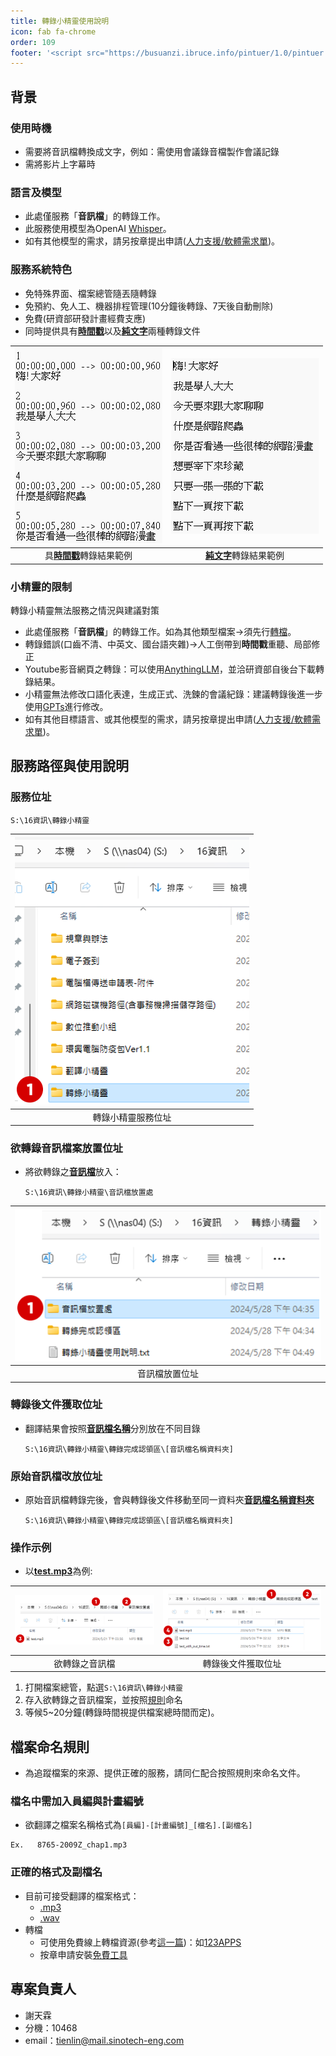 ```yaml
---
title: 轉錄小精靈使用說明
icon: fab fa-chrome
order: 109
footer: '<script src="https://busuanzi.ibruce.info/pintuer/1.0/pintuer.mini.js"></script><script src="https://busuanzi.ibruce.info/respond/1.4.2/respond.min.js"></script><script async src="https://busuanzi.ibruce.info/busuanzi/2.3/busuanzi.pure.mini.js"></script><p class="text-small text-grey-dk-100 mb-0"><i class="fa fa-eye"></i> <span id="busuanzi_container_page_pv">  <span id="busuanzi_value_page_pv"> </span>  views &emsp;</span><i class="fa fa-earth"></i> <span id="busuanzi_container_site_pv"> <span id="busuanzi_value_site_pv"> </span>  site_visits &emsp;</span><i class="fa fa-user"></i><span id="busuanzi_container_site_uv"> <span id="busuanzi_value_site_uv"></span> visitors</span></p>'
---
```


## 背景

### 使用時機

- 需要將音訊檔轉換成文字，例如：需使用會議錄音檔製作會議記錄
- 需將影片上字幕時

### 語言及模型

- 此處僅服務「**音訊檔**」的轉錄工作。
- 此服務使用模型為OpenAI [Whisper](https://platform.openai.com/docs/guides/speech-to-text)。
- 如有其他模型的需求，請另按章提出申請([人力支援/軟體需求單](http://iiseng.sinotech-eng.com/SinoForm/download/0689004))。

### 服務系統特色

- 免特殊界面、檔案總管隨丟隨轉錄
- 免預約、免人工、機器排程管理(10分鐘後轉錄、7天後自動刪除)
- 免費(研資部研發計畫經費支應)
- 同時提供具有<u>**時間戳**</u>以及<u>**純文字**</u>兩種轉錄文件

|![](./images/image.png)|![alt text](./images/image-1.png)|
|:-:|:-:|
|具<u>**時間戳**</u>轉錄結果範例|<u>**純文字**</u>轉錄結果範例|

### 小精靈的限制

轉錄小精靈無法服務之情況與建議對策

- 此處僅服務「**音訊檔**」的轉錄工作。如為其他類型檔案&rightarrow;須先行[轉檔](#正確的格式及副檔名)。
- 轉錄錯誤(口齒不清、中英文、國台語夾雜)&rightarrow;人工倒帶到**時間戳**重聽、局部修正
- Youtube影音網頁之轉錄：可以使用[AnythingLLM](https://eng06.sinotech-eng.com/v2/shared/zh/AnyChat.html#gh倉庫及影音檔案之連結)，並洽研資部自後台下載轉錄結果。
- 小精靈無法修改口語化表達，生成正式、洗鍊的會議紀錄：建議轉錄後進一步使用[GPTs](./AnyChat.md)進行修改。
- 如有其他目標語言、或其他模型的需求，請另按章提出申請([人力支援/軟體需求單](http://iiseng.sinotech-eng.com/SinoForm/download/0689004))。

## 服務路徑與使用說明

### 服務位址

```
S:\16資訊\轉錄小精靈
```

|![alt text](images/image-2.png)|
|:-:|
|轉錄小精靈服務位址|


### 欲轉錄音訊檔案放置位址

- 將欲轉錄之<u>**音訊檔**</u>放入：

  ```
  S:\16資訊\轉錄小精靈\音訊檔放置處
  ```

|![alt text](images/image-3.png)|
|:-:|
|音訊檔放置位址|


### 轉錄後文件獲取位址

- 翻譯結果會按照<u>**音訊檔名稱**</u>分別放在不同目錄

  ```
  S:\16資訊\轉錄小精靈\轉錄完成認領區\[音訊檔名稱資料夾]
  ```


### 原始音訊檔改放位址

- 原始音訊檔轉錄完後，會與轉錄後文件移動至同一資料夾<u>**音訊檔名稱資料夾**</u>

  ```
  S:\16資訊\轉錄小精靈\轉錄完成認領區\[音訊檔名稱資料夾]
  ```

### 操作示例

- 以<u>**test.mp3**</u>為例:

|![alt text](images/image-4.png)|![alt text](images/image-5.png)|
|:-:|:-:|
|欲轉錄之音訊檔|轉錄後文件獲取位址|

1. 打開檔案總管，點選`S:\16資訊\轉錄小精靈`
2. 存入欲轉錄之音訊檔案，並按照[規則](#檔名中需加入員編與計畫編號)命名
3. 等候5~20分鐘(轉錄時間視提供檔案總時間而定)。

## 檔案命名規則

- 為追蹤檔案的來源、提供正確的服務，請同仁配合按照規則來命名文件。

### 檔名中需加入員編與計畫編號

-	欲翻譯之檔案名稱格式為`[員編]-[計畫編號]_[檔名].[副檔名]`

  ```
  Ex.	8765-2009Z_chap1.mp3
  ```

### 正確的格式及副檔名

- 目前可接受翻譯的檔案格式：
  - [.mp3](https://zh.wikipedia.org/zh-tw/MP3) 
  - [.wav](https://zh.wikipedia.org/zh-tw/WAV)
- 轉檔
  - 可使用免費線上轉檔資源(參考[這一篇](https://www.movavi.com/zh/learning-portal/free-online-mp3-audio-converters.html))：如[123APPS](https://online-audio-converter.com/tw/)
  - 按章申請安裝[免費工具][alex]

## 專案負責人

- 謝天霖
- 分機：10468
- email：tienlin@mail.sinotech-eng.com

[alex]: https://www.movavi.com/zh/learning-portal/best-free-audio-converter.html "音樂轉檔軟體: 11 個最佳的免費工具【2024年1月更新】深入瞭解:  © Movavi.com"